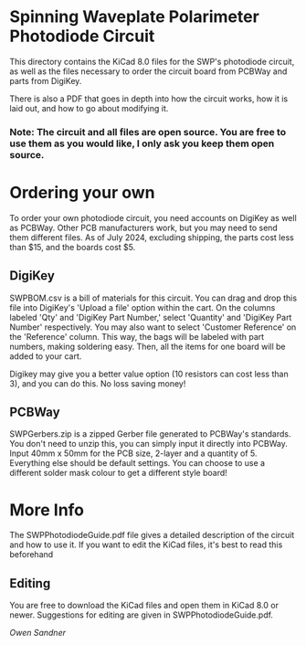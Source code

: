 # Spinning Waveplate Polarimeter Photodiode Circuit

This directory contains the KiCad 8.0 files for the SWP's photodiode circuit, as well as the files necessary to order the circuit board from PCBWay and parts from DigiKey. 

There is also a PDF that goes in depth into how the circuit works, how it is laid out, and how to go about modifying it.

### Note: The circuit and all files are open source. You are free to use them as you would like, I only ask you keep them open source.

# Ordering your own

To order your own photodiode circuit, you need accounts on DigiKey as well as PCBWay. Other PCB manufacturers work, but you may need to send them different files. As of July 2024, excluding shipping, the parts cost less than $15, and the boards cost $5.

## DigiKey

SWPBOM.csv is a bill of materials for this circuit. You can drag and drop this file into DigiKey's 'Upload a file' option within the cart. On the columns labeled 'Qty' and 'DigiKey Part Number,' select 'Quantity' and 'DigiKey Part Number' respectively. You may also want to select 'Customer Reference' on the 'Reference' column. This way, the bags will be labeled with part numbers, making soldering easy. Then, all the items for one board will be added to your cart.

Digikey may give you a better value option (10 resistors can cost less than 3), and you can do this. No loss saving money!

## PCBWay

SWPGerbers.zip is a zipped Gerber file generated to PCBWay's standards. You don't need to unzip this, you can simply input it directly into PCBWay. Input 40mm x 50mm for the PCB size, 2-layer and a quantity of 5. Everything else should be default settings. You can choose to use a different solder mask colour to get a different style board!

# More Info

The SWPPhotodiodeGuide.pdf file gives a detailed description of the circuit and how to use it. If you want to edit the KiCad files, it's best to read this beforehand

## Editing

You are free to download the KiCad files and open them in KiCad 8.0 or newer. Suggestions for editing are given in SWPPhotodiodeGuide.pdf.

*Owen Sandner*
